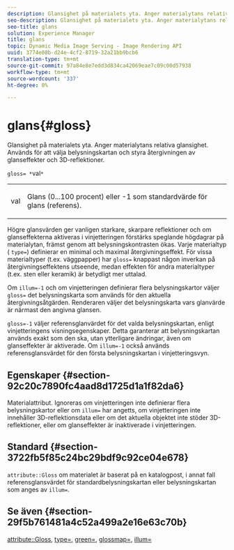 ```yaml
---
description: Glansighet på materialets yta. Anger materialytans relativa glansighet. Används för att välja belysningskartan och styra återgivningen av glanseffekter och 3D-reflektioner.
seo-description: Glansighet på materialets yta. Anger materialytans relativa glansighet. Används för att välja belysningskartan och styra återgivningen av glanseffekter och 3D-reflektioner.
seo-title: glans
solution: Experience Manager
title: glans
topic: Dynamic Media Image Serving - Image Rendering API
uuid: 3774e08b-d24e-4cf2-8719-32a21bb9bcb6
translation-type: tm+mt
source-git-commit: 97a84e8e7edd3d834ca42069eae7c09c00d57938
workflow-type: tm+mt
source-wordcount: '337'
ht-degree: 0%

---
```



# glans{#gloss}

Glansighet på materialets yta. Anger materialytans relativa glansighet. Används för att välja belysningskartan och styra återgivningen av glanseffekter och 3D-reflektioner.

`gloss= *`val`*`

<table id="simpletable_82166CA080AD401180404462FB2407D7"> 
 <tr class="strow"> 
  <td class="stentry"> <p><span class="codeph"> <span class="varname"> val</span> </span> </p></td> 
  <td class="stentry"> <p>Glans (0...100 procent) eller -1 som standardvärde för glans (referens). </p></td> 
 </tr> 
</table>

Högre glansvärden ger vanligen starkare, skarpare reflektioner och om glanseffekterna aktiveras i vinjetteringen förstärks speglande högdagrar på materialytan, främst genom att belysningskontrasten ökas. Varje materialtyp ( `type=`) definierar en minimal och maximal återgivningseffekt. För vissa materialtyper (t.ex. väggpapper) har `gloss=` knappast någon inverkan på återgivningseffektens utseende, medan effekten för andra materialtyper (t.ex. sten eller keramik) är betydligt mer uttalad.

Om `illum=-1` och om vinjetteringen definierar flera belysningskartor väljer `gloss=` det belysningskarta som används för den aktuella återgivningsåtgärden. Renderaren väljer det belysningskarta vars glanvärde är närmast den angivna glansen.

`gloss=-1` väljer referensglanvärdet för det valda belysningskartan, enligt vinjetteringens visningsegenskaper. Detta garanterar att belysningskartan används exakt som den ska, utan ytterligare ändringar, även om glanseffekter är aktiverade. Om `illum=-1` också används referensglansvärdet för den första belysningskartan i vinjetteringsvyn.

## Egenskaper {#section-92c20c7890fc4aad8d1725d1a1f82da6}

Materialattribut. Ignoreras om vinjetteringen inte definierar flera belysningskartor eller om `illum=` har angetts, om vinjetteringen inte innehåller 3D-reflektionsdata eller om det aktuella objektet inte stöder 3D-reflektioner, eller om glanseffekter är inaktiverade i vinjetteringen.

## Standard {#section-3722fb5f85c24bc29bdf9c92ce04e678}

`attribute::Gloss` om materialet är baserat på en katalogpost, i annat fall referensglansvärdet för standardbelysningskartan eller belysningskartan som anges av  `illum=`.

## Se även {#section-29f5b761481a4c52a499a2e16e63c70b}

[attribute::Gloss](../../../../../ir-api/material-cat/image-rendering-api-ref/c-ir-material-catalog/c-ir-material-data-reference/r-ir-cat-gloss.md#reference-5277f62a67e2408ab94699aa712f1eeb),  [type=](../../../../../ir-api/http-protocol/image-rendering-api-ref/c-ir-http-protocol-ref/c-ir-http-protocol-command-reference/r-ir-http-type.md#reference-128c7de89e2d46838019b560f3f84a35),  [green=](../../../../../ir-api/http-protocol/image-rendering-api-ref/c-ir-http-protocol-ref/c-ir-http-protocol-command-reference/r-ir-rough.md#reference-00add846b09f4dc39420bda1ca414180),  [glossmap=](../../../../../ir-api/http-protocol/image-rendering-api-ref/c-ir-http-protocol-ref/c-ir-http-protocol-command-reference/r-ir-glossmap.md#reference-99940148ae6a401482b2d03c68530f3a),  [illum=](../../../../../ir-api/http-protocol/image-rendering-api-ref/c-ir-http-protocol-ref/c-ir-http-protocol-command-reference/r-ir-http-illum.md#reference-8efe483a30684022bfe711eb73efbee6)
